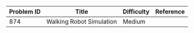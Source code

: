 | Problem ID | Title | Difficulty | Reference
| --- | --- | --- | ---
| 874 | Walking Robot Simulation | Medium | 
